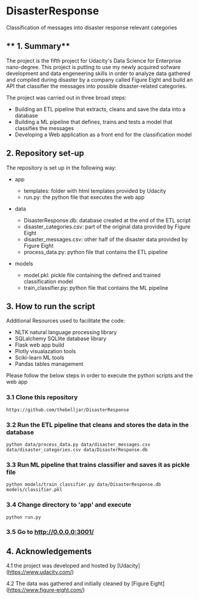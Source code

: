 # DisasterResponse
Classification of messages into disaster response relevant categories

## ** 1. Summary**

The project is the fifth project for Udacity's Data Science for Enterprise nano-degree. This project is putting to use my newly acquired sofware development and data engeneering skills in order to analyze data gathered and compiled during disaster by a company called Figure Eight and build an API that classifier the messages into possible disaster-related categories. 

The project was carried out in three broad steps:
- Building an ETL pipeline that extracts, cleans and save the data into a database
- Building a ML pipeline that defines, trains and tests a model that classifies the messages
- Developing a Web application as a front end for the classification model

## **2. Repository set-up**

The repository is set up in the following way:

 - app
   - templates: folder with html templates provided by Udacity
   - run.py: the python file that executes the web app
    
    
 - data
   - DisasterResponse.db: database created at the end of the ETL script
   - disaster_categories.csv: part of the original data provided by Figure Eight
   - disaster_messages.csv: other half of the disaster data provided by Figure Eight
   - process_data.py: python file that contains the ETL pipeline
    
    
 - models
   - model.pkl: pickle file containing the defined and trained classification model
   - train_classifier.py: python file that contains the ML pipeline

## **3. How to run the script**

Additional Resources used to facilitate the code:
- NLTK natural language processing library
- SQLalchemy SQLlite database library
- Flask web app build
- Plotly visualazation tools
- Sciki-learn ML tools
- Pandas tables management

Please follow the below steps in order to execute the python scripts and the web app
### 3.1 Clone this repository
```https://github.com/thebelljar/DisasterResponse```

### 3.2 Run the ETL pipeline that cleans and stores the data in the database
```python data/process_data.py data/disaster_messages.csv data/disaster_categories.csv data/DisasterResponse.db```

### 3.3 Run ML pipeline that trains classifier and saves it as pickle file
```python models/train_classifier.py data/DisasterResponse.db models/classifier.pkl```

### 3.4 Change directory to 'app' and execute
```python run.py```

### 3.5 Go to http://0.0.0.0:3001/

## **4. Acknowledgements**

4.1 the project was developed and hosted by [Udacity] (https://www.udacity.com/)

4.2 The data was gathered and initially cleaned by [Figure Eight] (https://www.figure-eight.com/)



